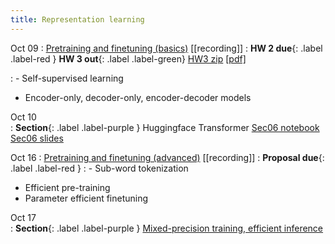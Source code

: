 ```yaml
---
title: Representation learning 
---
```


Oct 09
: [Pretraining and finetuning (basics)](https://nyu-cs2590.github.io/course-material/fall2024/lecture/lec06/main.pdf) [[recording]]
  : **HW 2 due**{: .label .label-red }
    **HW 3 out**{: .label .label-green} [HW3 zip](https://github.com/nyu-cs2590/course-material/blob/gh-pages/fall2024/assignment/hw3/hw3.zip?raw=true) [[pdf]](https://nyu-cs2590.github.io/course-material/fall2024/assignment/hw3/hw3.pdf)

: - Self-supervised learning
  - Encoder-only, decoder-only, encoder-decoder models

Oct 10           
: **Section**{: .label .label-purple } Huggingface Transformer [Sec06 notebook](https://github.com/nyu-cs2590/course-material/blob/gh-pages/fall2024/section/sec06/sec06.ipynb) [Sec06 slides](https://github.com/nyu-cs2590/course-material/blob/gh-pages/fall2024/section/sec06/sec06.pdf)

Oct 16
: [Pretraining and finetuning (advanced)](https://nyu-cs2590.github.io/course-material/fall2024/lecture/lec07/main.pdf) [[recording]]
  : **Proposal due**{: .label .label-red }
: - Sub-word tokenization 
  - Efficient pre-training 
  - Parameter efficient finetuning 

Oct 17           
: **Section**{: .label .label-purple } [Mixed-precision training, efficient inference](https://github.com/nyu-cs2590/course-material/blob/gh-pages/fall2024/section/sec07/Efficient_Inference_Student_copy.pdf)
